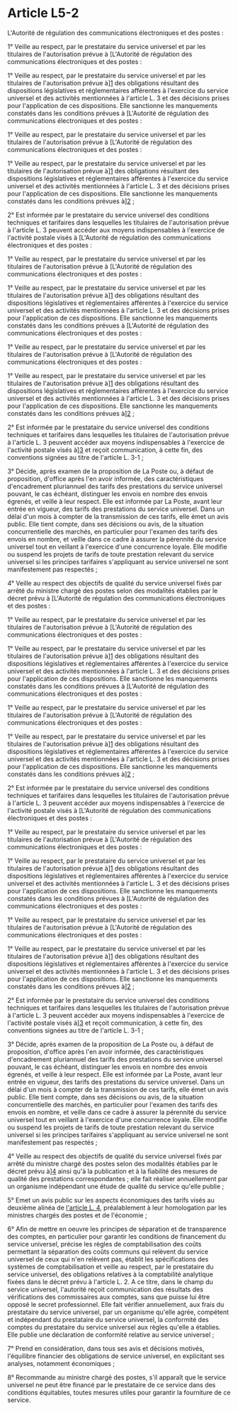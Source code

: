 # Article L5-2

L'Autorité de régulation des communications électroniques et des postes : 

1° Veille au respect, par le prestataire du service universel et par les titulaires de l'autorisation prévue à [L'Autorité de régulation des communications électroniques et des postes : 

1° Veille au respect, par le prestataire du service universel et par les titulaires de l'autorisation prévue à][1] des obligations résultant des dispositions législatives et réglementaires afférentes à l'exercice du service universel et des activités mentionnées à l'article L. 3 et des décisions prises pour l'application de ces dispositions. Elle sanctionne les manquements constatés dans les conditions prévues à [L'Autorité de régulation des communications électroniques et des postes : 

1° Veille au respect, par le prestataire du service universel et par les titulaires de l'autorisation prévue à [L'Autorité de régulation des communications électroniques et des postes : 

1° Veille au respect, par le prestataire du service universel et par les titulaires de l'autorisation prévue à][1] des obligations résultant des dispositions législatives et réglementaires afférentes à l'exercice du service universel et des activités mentionnées à l'article L. 3 et des décisions prises pour l'application de ces dispositions. Elle sanctionne les manquements constatés dans les conditions prévues à][2] ; 

2° Est informée par le prestataire du service universel des conditions techniques et tarifaires dans lesquelles les titulaires de l'autorisation prévue à l'article L. 3 peuvent accéder aux moyens indispensables à l'exercice de l'activité postale visés à [L'Autorité de régulation des communications électroniques et des postes : 

1° Veille au respect, par le prestataire du service universel et par les titulaires de l'autorisation prévue à [L'Autorité de régulation des communications électroniques et des postes : 

1° Veille au respect, par le prestataire du service universel et par les titulaires de l'autorisation prévue à][1] des obligations résultant des dispositions législatives et réglementaires afférentes à l'exercice du service universel et des activités mentionnées à l'article L. 3 et des décisions prises pour l'application de ces dispositions. Elle sanctionne les manquements constatés dans les conditions prévues à [L'Autorité de régulation des communications électroniques et des postes : 

1° Veille au respect, par le prestataire du service universel et par les titulaires de l'autorisation prévue à [L'Autorité de régulation des communications électroniques et des postes : 

1° Veille au respect, par le prestataire du service universel et par les titulaires de l'autorisation prévue à][1] des obligations résultant des dispositions législatives et réglementaires afférentes à l'exercice du service universel et des activités mentionnées à l'article L. 3 et des décisions prises pour l'application de ces dispositions. Elle sanctionne les manquements constatés dans les conditions prévues à][2] ; 

2° Est informée par le prestataire du service universel des conditions techniques et tarifaires dans lesquelles les titulaires de l'autorisation prévue à l'article L. 3 peuvent accéder aux moyens indispensables à l'exercice de l'activité postale visés à][3] et reçoit communication, à cette fin, des conventions signées au titre de l'article L. 3-1 ; 

3° Décide, après examen de la proposition de La Poste ou, à défaut de proposition, d'office après l'en avoir informée, des caractéristiques d'encadrement pluriannuel des tarifs des prestations du service universel pouvant, le cas échéant, distinguer les envois en nombre des envois égrenés, et veille à leur respect. Elle est informée par La Poste, avant leur entrée en vigueur, des tarifs des prestations du service universel. Dans un délai d'un mois à compter de la transmission de ces tarifs, elle émet un avis public. Elle tient compte, dans ses décisions ou avis, de la situation concurrentielle des marchés, en particulier pour l'examen des tarifs des envois en nombre, et veille dans ce cadre à assurer la pérennité du service universel tout en veillant à l'exercice d'une concurrence loyale. Elle modifie ou suspend les projets de tarifs de toute prestation relevant du service universel si les principes tarifaires s'appliquant au service universel ne sont manifestement pas respectés ; 

4° Veille au respect des objectifs de qualité du service universel fixés par arrêté du ministre chargé des postes selon des modalités établies par le décret prévu à [L'Autorité de régulation des communications électroniques et des postes : 

1° Veille au respect, par le prestataire du service universel et par les titulaires de l'autorisation prévue à [L'Autorité de régulation des communications électroniques et des postes : 

1° Veille au respect, par le prestataire du service universel et par les titulaires de l'autorisation prévue à][1] des obligations résultant des dispositions législatives et réglementaires afférentes à l'exercice du service universel et des activités mentionnées à l'article L. 3 et des décisions prises pour l'application de ces dispositions. Elle sanctionne les manquements constatés dans les conditions prévues à [L'Autorité de régulation des communications électroniques et des postes : 

1° Veille au respect, par le prestataire du service universel et par les titulaires de l'autorisation prévue à [L'Autorité de régulation des communications électroniques et des postes : 

1° Veille au respect, par le prestataire du service universel et par les titulaires de l'autorisation prévue à][1] des obligations résultant des dispositions législatives et réglementaires afférentes à l'exercice du service universel et des activités mentionnées à l'article L. 3 et des décisions prises pour l'application de ces dispositions. Elle sanctionne les manquements constatés dans les conditions prévues à][2] ; 

2° Est informée par le prestataire du service universel des conditions techniques et tarifaires dans lesquelles les titulaires de l'autorisation prévue à l'article L. 3 peuvent accéder aux moyens indispensables à l'exercice de l'activité postale visés à [L'Autorité de régulation des communications électroniques et des postes : 

1° Veille au respect, par le prestataire du service universel et par les titulaires de l'autorisation prévue à [L'Autorité de régulation des communications électroniques et des postes : 

1° Veille au respect, par le prestataire du service universel et par les titulaires de l'autorisation prévue à][1] des obligations résultant des dispositions législatives et réglementaires afférentes à l'exercice du service universel et des activités mentionnées à l'article L. 3 et des décisions prises pour l'application de ces dispositions. Elle sanctionne les manquements constatés dans les conditions prévues à [L'Autorité de régulation des communications électroniques et des postes : 

1° Veille au respect, par le prestataire du service universel et par les titulaires de l'autorisation prévue à [L'Autorité de régulation des communications électroniques et des postes : 

1° Veille au respect, par le prestataire du service universel et par les titulaires de l'autorisation prévue à][1] des obligations résultant des dispositions législatives et réglementaires afférentes à l'exercice du service universel et des activités mentionnées à l'article L. 3 et des décisions prises pour l'application de ces dispositions. Elle sanctionne les manquements constatés dans les conditions prévues à][2] ; 

2° Est informée par le prestataire du service universel des conditions techniques et tarifaires dans lesquelles les titulaires de l'autorisation prévue à l'article L. 3 peuvent accéder aux moyens indispensables à l'exercice de l'activité postale visés à][3] et reçoit communication, à cette fin, des conventions signées au titre de l'article L. 3-1 ; 

3° Décide, après examen de la proposition de La Poste ou, à défaut de proposition, d'office après l'en avoir informée, des caractéristiques d'encadrement pluriannuel des tarifs des prestations du service universel pouvant, le cas échéant, distinguer les envois en nombre des envois égrenés, et veille à leur respect. Elle est informée par La Poste, avant leur entrée en vigueur, des tarifs des prestations du service universel. Dans un délai d'un mois à compter de la transmission de ces tarifs, elle émet un avis public. Elle tient compte, dans ses décisions ou avis, de la situation concurrentielle des marchés, en particulier pour l'examen des tarifs des envois en nombre, et veille dans ce cadre à assurer la pérennité du service universel tout en veillant à l'exercice d'une concurrence loyale. Elle modifie ou suspend les projets de tarifs de toute prestation relevant du service universel si les principes tarifaires s'appliquant au service universel ne sont manifestement pas respectés ; 

4° Veille au respect des objectifs de qualité du service universel fixés par arrêté du ministre chargé des postes selon des modalités établies par le décret prévu à][4] ainsi qu'à la publication et à la fiabilité des mesures de qualité des prestations correspondantes ; elle fait réaliser annuellement par un organisme indépendant une étude de qualité du service qu'elle publie ; 

5° Emet un avis public sur les aspects économiques des tarifs visés au deuxième alinéa de [l'article L. 4,][5] préalablement à leur homologation par les ministres chargés des postes et de l'économie ; 

6° Afin de mettre en oeuvre les principes de séparation et de transparence des comptes, en particulier pour garantir les conditions de financement du service universel, précise les règles de comptabilisation des coûts permettant la séparation des coûts communs qui relèvent du service universel de ceux qui n'en relèvent pas, établit les spécifications des systèmes de comptabilisation et veille au respect, par le prestataire du service universel, des obligations relatives à la comptabilité analytique fixées dans le décret prévu à l'article L. 2. A ce titre, dans le champ du service universel, l'autorité reçoit communication des résultats des vérifications des commissaires aux comptes, sans que puisse lui être opposé le secret professionnel. Elle fait vérifier annuellement, aux frais du prestataire du service universel, par un organisme qu'elle agrée, compétent et indépendant du prestataire du service universel, la conformité des comptes du prestataire du service universel aux règles qu'elle a établies. Elle publie une déclaration de conformité relative au service universel ; 

7° Prend en considération, dans tous ses avis et décisions motivés, l'équilibre financier des obligations de service universel, en explicitant ses analyses, notamment économiques ; 

8° Recommande au ministre chargé des postes, s'il apparaît que le service universel ne peut être financé par le prestataire de ce service dans des conditions équitables, toutes mesures utiles pour garantir la fourniture de ce service.

 [1]: /affichCodeArticle.do?cidTexte=LEGITEXT000006070987&idArticle=LEGIARTI000006465304&dateTexte=&categorieLien=cid
 [2]: /affichCodeArticle.do?cidTexte=LEGITEXT000006070987&idArticle=LEGIARTI000006465324&dateTexte=&categorieLien=cid
 [3]: /affichCodeArticle.do?cidTexte=LEGITEXT000006070987&idArticle=LEGIARTI000006465311&dateTexte=&categorieLien=cid
 [4]: /affichCodeArticle.do?cidTexte=LEGITEXT000006070987&idArticle=LEGIARTI000006465301&dateTexte=&categorieLien=cid
 [5]: /affichCodeArticle.do?cidTexte=LEGITEXT000006070987&idArticle=LEGIARTI000006465306&dateTexte=&categorieLien=cid